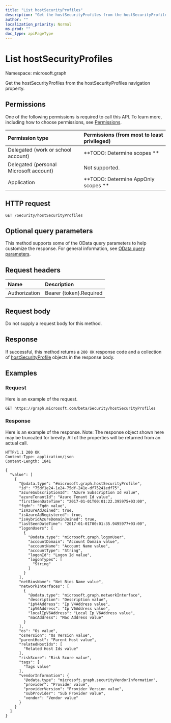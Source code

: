 ```yaml
---
title: "List hostSecurityProfiles"
description: "Get the hostSecurityProfiles from the hostSecurityProfiles navigation property."
author: ""
localization_priority: Normal
ms.prod: ""
doc_type: apiPageType
---
```


# List hostSecurityProfiles

Namespace: microsoft.graph

Get the hostSecurityProfiles from the hostSecurityProfiles navigation property.

## Permissions
One of the following permissions is required to call this API. To learn more, including how to choose permissions, see [Permissions](/concepts/permissions-reference.md).

|Permission type|Permissions (from most to least privileged)|
|:---|:---|
|Delegated (work or school account)|**TODO: Determine scopes **|
|Delegated (personal Microsoft account)|Not supported.|
|Application|**TODO: Determine AppOnly scopes **|

## HTTP request
<!-- {
  "blockType": "ignored"
}
-->
``` http
GET /Security/hostSecurityProfiles
```

## Optional query parameters
This method supports some of the OData query parameters to help customize the response. For general information, see [OData query parameters](/graph/query-parameters).

## Request headers
|Name|Description|
|:---|:---|
|Authorization|Bearer {token}.Required|

## Request body
Do not supply a request body for this method.

## Response
If successful, this method returns a `200 OK` response code and a collection of [hostSecurityProfile](../resources/hostsecurityprofile.md) objects in the response body.

## Examples

### Request
Here is an example of the request.
<!-- {
  "blockType": "request",
  "name": "get_hostsecurityprofile"
}
-->
``` http
GET https://graph.microsoft.com/beta/Security/hostSecurityProfiles
```

### Response
Here is an example of the response. Note: The response object shown here may be truncated for brevity. All of the properties will be returned from an actual call.
<!-- {
  "blockType": "response",
  "truncated": true,
  "@odata.type": "collection(microsoft.graph.hostsecurityprofile)"
}
-->
``` http
HTTP/1.1 200 OK
Content-Type: application/json
Content-Length: 1841

{
  "value": [
    {
      "@odata.type": "#microsoft.graph.hostSecurityProfile",
      "id": "75df1e24-1e24-75df-241e-df75241edf75",
      "azureSubscriptionId": "Azure Subscription Id value",
      "azureTenantId": "Azure Tenant Id value",
      "firstSeenDateTime": "2017-01-01T00:01:22.395975+03:00",
      "fqdn": "Fqdn value",
      "isAzureAdJoined": true,
      "isAzureAdRegistered": true,
      "isHybridAzureDomainJoined": true,
      "lastSeenDateTime": "2017-01-01T00:01:35.9495977+03:00",
      "logonUsers": [
        {
          "@odata.type": "microsoft.graph.logonUser",
          "accountDomain": "Account Domain value",
          "accountName": "Account Name value",
          "accountType": "String",
          "logonId": "Logon Id value",
          "logonTypes": [
            "String"
          ]
        }
      ],
      "netBiosName": "Net Bios Name value",
      "networkInterfaces": [
        {
          "@odata.type": "microsoft.graph.networkInterface",
          "description": "Description value",
          "ipV4Address": "Ip V4Address value",
          "ipV6Address": "Ip V6Address value",
          "localIpV6Address": "Local Ip V6Address value",
          "macAddress": "Mac Address value"
        }
      ],
      "os": "Os value",
      "osVersion": "Os Version value",
      "parentHost": "Parent Host value",
      "relatedHostIds": [
        "Related Host Ids value"
      ],
      "riskScore": "Risk Score value",
      "tags": [
        "Tags value"
      ],
      "vendorInformation": {
        "@odata.type": "microsoft.graph.securityVendorInformation",
        "provider": "Provider value",
        "providerVersion": "Provider Version value",
        "subProvider": "Sub Provider value",
        "vendor": "Vendor value"
      }
    }
  ]
}
```

